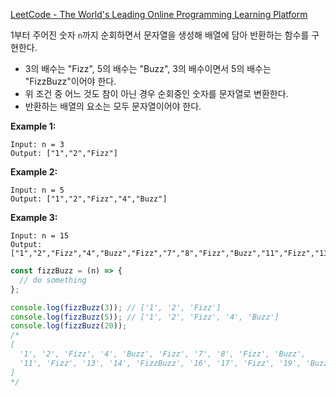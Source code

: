 [LeetCode - The World's Leading Online Programming Learning Platform](https://leetcode.com/problems/fizz-buzz/)

1부터 주어진 숫자 `n`까지 순회하면서 문자열을 생성해 배열에 담아 반환하는 함수를 구현한다.

- 3의 배수는 "Fizz", 5의 배수는 "Buzz", 3의 배수이면서 5의 배수는 "FizzBuzz"이어야 한다.
- 위 조건 중 어느 것도 참이 아닌 경우 순회중인 숫자를 문자열로 변환한다.
- 반환하는 배열의 요소는 모두 문자열이어야 한다.

**Example 1:**

```
Input: n = 3
Output: ["1","2","Fizz"]
```

**Example 2:**

```
Input: n = 5
Output: ["1","2","Fizz","4","Buzz"]
```

**Example 3:**

```
Input: n = 15
Output: ["1","2","Fizz","4","Buzz","Fizz","7","8","Fizz","Buzz","11","Fizz","13","14","FizzBuzz"]
```

```jsx
const fizzBuzz = (n) => {
  // do something
};

console.log(fizzBuzz(3)); // ['1', '2', 'Fizz']
console.log(fizzBuzz(5)); // ['1', '2', 'Fizz', '4', 'Buzz']
console.log(fizzBuzz(20));
/* 
[
  '1', '2', 'Fizz', '4', 'Buzz', 'Fizz', '7', '8', 'Fizz', 'Buzz', 
  '11', 'Fizz', '13', '14', 'FizzBuzz', '16', '17', 'Fizz', '19', 'Buzz'
]
*/
```
